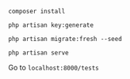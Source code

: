 
```
composer install
```

```
php artisan key:generate
```

```
php artisan migrate:fresh --seed
```

```
php artisan serve
```

Go to `localhost:8000/tests`

